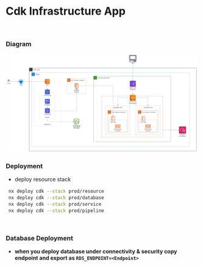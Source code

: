 # Cdk Infrastructure App

<br>

### Diagram

<img src="./assets/ECS_Diagram.svg">

<br>

### Deployment

-  deploy resource stack

```sh
 nx deploy cdk --stack prod/resource
 nx deploy cdk --stack prod/database
 nx deploy cdk --stack prod/service
 nx deploy cdk --stack prod/pipeline
```

<br>

### Database Deployment

-  **when you deploy database under connectivity & security copy endpoint and export as `RDS_ENDPOINT=<Endpoint>`**
